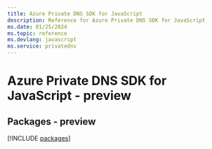 ```yaml
---
title: Azure Private DNS SDK for JavaScript
description: Reference for Azure Private DNS SDK for JavaScript
ms.date: 01/25/2024
ms.topic: reference
ms.devlang: javascript
ms.service: privatedns
---
```

# Azure Private DNS SDK for JavaScript - preview
## Packages - preview
[!INCLUDE [packages](private-dns-index.md)]